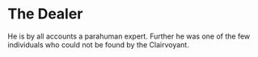 # The Dealer
He is by all accounts a parahuman expert. Further he was one of the few individuals who could not be found by the Clairvoyant.
